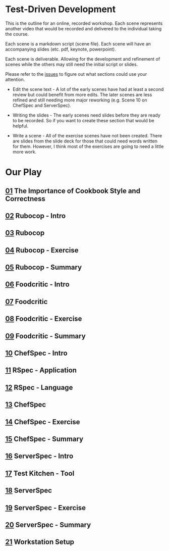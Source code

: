 # Test-Driven Development

This is the outline for an online, recorded workshop. Each scene represents another video that would be recorded and delivered to the individual taking the course.

Each scene is a markdown script (scene file). Each scene will have an accompanying slides (etc. pdf, keynote, powerpoint).

Each scene is deliverable. Allowing for the development and refinement of scenes while the others may still need the initial script or slides.

Please refer to the [issues](https://github.com/learnchef/test_driven_development/issues) to figure out what sections could use your attention. 

* Edit the scene text - A lot of the early scenes have had at least a second review but could benefit from more edits. The later scenes are less refined and still needing more major reworking (e.g. Scene 10 on ChefSpec and ServerSpec).

* Writing the slides - The early scenes need slides before they are ready to be recorded. So if you want to create these section that would be helpful.

* Write a scene - All of the exercise scenes have not been created. There are slides from the slide deck for those that could need words written for them. However, I think most of the exercises are going to need a little more work.

# Our Play

## [01](scene_01.md) The Importance of Cookbook Style and Correctness

## [02](scene_02.md) Rubocop - Intro

## [03](scene_03.md) Rubocop

## [04](scene_04.md) Rubocop - Exercise

## [05](scene_05.md) Rubocop - Summary

## [06](scene_06.md) Foodcritic - Intro

## [07](scene_07.md) Foodcritic

## [08](scene_08.md) Foodcritic - Exercise

## [09](scene_09.md) Foodcritic - Summary

## [10](scene_10.md) ChefSpec - Intro

## [11](scene_11.md) RSpec - Application

## [12](scene_12.md) RSpec - Language

## [13](scene_13.md) ChefSpec

## [14](scene_14.md) ChefSpec - Exercise

## [15](scene_15.md) ChefSpec - Summary

## [16](scene_16.md) ServerSpec - Intro

## [17](scene_17.md) Test Kitchen - Tool

## [18](scene_18.md) ServerSpec

## [19](scene_19.md) ServerSpec - Exercise

## [20](scene_20.md) ServerSpec - Summary

## [21](scene_21.md) Workstation Setup